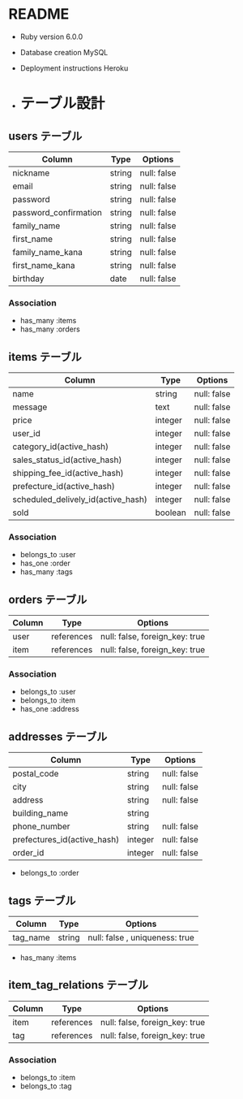 # README

* Ruby version 6.0.0

* Database creation MySQL

* Deployment instructions Heroku

* # テーブル設計

## users テーブル

| Column                | Type       | Options     |
| ----------------------| ---------- | ----------- |
| nickname              | string     | null: false |
| email                 | string     | null: false |
| password              | string     | null: false |
| password_confirmation | string     | null: false |
| family_name           | string     | null: false |
| first_name            | string     | null: false |
| family_name_kana      | string     | null: false |
| first_name_kana       | string     | null: false |
| birthday              | date       | null: false |

### Association

- has_many :items
- has_many :orders

## items テーブル

| Column                              | Type       | Options      |
| ----------------------------------- | ---------- | -------------|
| name                                | string     | null: false  |
| message                             | text       | null: false  |
| price                               | integer    | null: false  |
| user_id                             | integer    | null: false  |
| category_id(active_hash)            | integer    | null: false  |
| sales_status_id(active_hash)        | integer    | null: false  |
| shipping_fee_id(active_hash)        | integer    | null: false  |
| prefecture_id(active_hash)          | integer    | null: false  |
| scheduled_delively_id(active_hash)  | integer    | null: false  |
| sold                                | boolean    | null: false  |


### Association

- belongs_to :user
- has_one :order
- has_many :tags

## orders テーブル

| Column           | Type       | Options                        |
| ---------------- | ---------- | ------------------------------ |
| user             | references | null: false, foreign_key: true |
| item             | references | null: false, foreign_key: true |

### Association

- belongs_to :user
- belongs_to :item
- has_one :address

## addresses テーブル

| Column                      | Type       | Options     |
| --------------------------- | ---------- | ----------- |
| postal_code                 | string     | null: false |
| city                        | string     | null: false |
| address                     | string     | null: false |
| building_name               | string     |             |
| phone_number                | string     | null: false |
| prefectures_id(active_hash) | integer    | null: false |
| order_id                    | integer    | null: false |

- belongs_to :order

## tags テーブル

| Column                      | Type       | Options                       |
| --------------------------- | ---------- | ----------------------------- |
| tag_name                    | string     | null: false , uniqueness: true|

- has_many :items

## item_tag_relations テーブル 
| Column           | Type       | Options                        |
| ---------------- | ---------- | ------------------------------ |
| item             | references | null: false, foreign_key: true |
| tag              | references | null: false, foreign_key: true |

### Association

- belongs_to :item
- belongs_to :tag